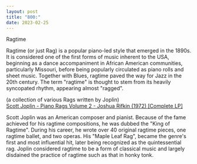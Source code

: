 ```yaml
---
layout: post
title: "800:"
date: 2023-02-25
---
```


Ragtime

Ragtime (or just Rag) is a popular piano-led style that emerged in the 1890s. It is considered one of the first forms of music inherent to the USA, beginning as a dance accompaniment in African American communities, particularly Missouri, before being popularly circulated as piano rolls and sheet music. Together with Blues, ragtime paved the way for Jazz in the 20th century. The term "ragtime" is thought to stem from its heavily syncopated rhythm, appearing almost "ragged".

(a collection of various Rags written by Joplin)  
[Scott Joplin \- Piano Rags Volume 2 \- Joshua Rifkin (1972) \[Complete LP\]](https://youtu.be/8EbpwDWFhCQ)

Scott Joplin was an American composer and pianist. Because of the fame achieved for his ragtime compositions, he was dubbed the "King of Ragtime". During his career, he wrote over 40 original ragtime pieces, one ragtime ballet, and two operas. His "Maple Leaf Rag", became the genre's first and most influential hit, later being recognized as the quintessential rag. Joplin considered ragtime to be a form of classical music and largely disdained the practice of ragtime such as that in honky tonk.
